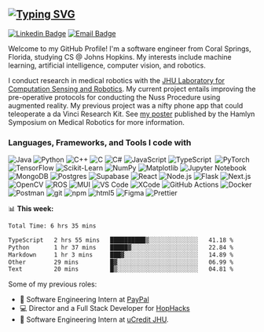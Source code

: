 ## <a href="https://git.io/typing-svg"><img src="https://readme-typing-svg.herokuapp.com?font=Fira+Code&size=30&duration=3000&pause=9998&color=F7F7F7&random=false&width=435&lines=Hey%2C+I'm+Akhil!" alt="Typing SVG" /></a>

[![Linkedin Badge](https://img.shields.io/badge/-akhildeo-blue?style=flat&logo=Linkedin&logoColor=white&link=https://www.linkedin.com/in/akhildeo/)](https://www.linkedin.com/in/akhildeo/)
[![Email Badge](https://img.shields.io/badge/Gmail-D14836?style=flat&logo=gmail&logoColor=white)](mailto:adeo1@jhu.edu)

Welcome to my GitHub Profile! I'm a software engineer from Coral Springs, Florida, studying CS @ Johns Hopkins. My interests include machine learning, artificial intelligence, computer vision, and robotics.

I conduct research in medical robotics with the [JHU Laboratory for Computation Sensing and Robotics](https://lcsr.jhu.edu/). My current project entails improving the pre-operative protocols for conducting the Nuss Procedure using augmented reality. My previous project was a nifty phone app that could teleoperate a da Vinci Research Kit. See [my poster](https://doi.org/10.31256/HSMR2023.63) published by the Hamlyn Symposium on Medical Robotics for more information.

<h3>Languages, Frameworks, and Tools I code with</h3>

<img alt="Java" src="https://img.shields.io/badge/java-%23ED8B00.svg?style=flat-square&logo=openjdk&logoColor=white" />&nbsp;<img alt="Python" src="https://img.shields.io/badge/python-3670A0?style=flat-square&logo=python&logoColor=ffdd54" />
<img alt="C++" src="https://img.shields.io/badge/c++-%2300599C.svg?style=flat-square&logo=c%2B%2B&logoColor=white" />
<img alt="C" src="https://img.shields.io/badge/c-%2300599C.svg?style=flat-squaree&logo=c&logoColor=white" />
<img alt="C#" src="https://img.shields.io/badge/c%23-%23239120.svg?style=flat-square&logo=csharp&logoColor=white" />
<img alt="JavaScript" src="https://img.shields.io/badge/javascript-%23323330.svg?style=flat-square&logo=javascript&logoColor=%23F7DF1E" />
<img alt="TypeScript" src="https://img.shields.io/badge/-TypeScript-007ACC?style=flat-square&logo=typescript&logoColor=white" />&nbsp;
<img alt="PyTorch" src="https://img.shields.io/badge/PyTorch-%23EE4C2C.svg?style=flat-square&logo=PyTorch&logoColor=white" />
<img alt="TensorFlow" src="https://img.shields.io/badge/TensorFlow-%23FF6F00.svg?style=flat-square&logo=TensorFlow&logoColor=white" />
<img alt="Scikit-Learn" src="https://img.shields.io/badge/scikit--learn-%23F7931E.svg?style=flat-square&logo=scikit-learn&logoColor=white" />
<img alt="NumPy" src="https://img.shields.io/badge/numpy-%23013243.svg?style=flat-square&logo=numpy&logoColor=white" />
<img alt="Matplotlib" src="https://img.shields.io/badge/Matplotlib-%23ffffff.svg?style=flat-square&logo=Matplotlib&logoColor=black" />
<img alt="Jupyter Notebook" src="https://img.shields.io/badge/jupyter-%23FA0F00.svg?style=flat-square&logo=jupyter&logoColor=white" />
<img alt="MongoDB" src="https://img.shields.io/badge/-MongoDB-13aa52?style=flat-square&logo=mongodb&logoColor=white" />
<img alt="Postgres" src="https://img.shields.io/badge/postgres-%23316192.svg?style=flat-square&logo=postgresql&logoColor=white" />
<img alt="Supabase" src="https://img.shields.io/badge/Supabase-3ECF8E?style=flat-square&logo=supabase&logoColor=white" />
<img alt="React" src="https://img.shields.io/badge/-React-45b8d8?style=flat-square&logo=react&logoColor=white" />
<img alt="Node.js" src="https://img.shields.io/badge/-Nodejs-43853d?style=flat-square&logo=Node.js&logoColor=white" />
<img alt="Flask" src="https://img.shields.io/badge/flask-%23000.svg?style=flat-square&logo=flask&logoColor=white" />
<img alt="Next.js" src="https://img.shields.io/badge/Next-black?style=flat-square&logo=next.js&logoColor=white" />
<img alt="OpenCV" src="https://img.shields.io/badge/opencv-%23white.svg?style=flat-square&logo=opencv&logoColor=white" />
<img alt="ROS" src="https://img.shields.io/badge/ros-%230A0FF9.svg?style=flat-square&logo=ros&logoColor=white" />
<img alt="MUI" src="https://img.shields.io/badge/MUI-%230081CB.svg?style=flat-square&logo=mui&logoColor=white" />
<img alt="VS Code" src="https://img.shields.io/badge/Visual%20Studio%20Code-0078d7.svg?style=flat-square&logo=visual-studio-code&logoColor=white" />
<img alt="XCode" src="https://img.shields.io/badge/Xcode-007ACC?style=flat-square&logo=Xcode&logoColor=white" />
<img alt="GitHub Actions" src="https://img.shields.io/badge/-Github_Actions-2088FF?style=flat-square&logo=github-actions&logoColor=white" />
<img alt="Docker" src="https://img.shields.io/badge/-Docker-46a2f1?style=flat-square&logo=docker&logoColor=white" />
<img alt="Postman" src="https://img.shields.io/badge/Postman-FF6C37?style=flat-square&logo=postman&logoColor=white" />
<img alt="git" src="https://img.shields.io/badge/-Git-F05032?style=flat-square&logo=git&logoColor=white" />
<img alt="npm" src="https://img.shields.io/badge/-NPM-CB3837?style=flat-square&logo=npm&logoColor=white" />
<img alt="html5" src="https://img.shields.io/badge/-HTML5-E34F26?style=flat-square&logo=html5&logoColor=white" />
<img alt="Figma" src="https://img.shields.io/badge/figma-%23F24E1E.svg?style=flat-square&logo=figma&logoColor=white" />
<img alt="Prettier" src="https://img.shields.io/badge/-Prettier-F7B93E?style=flat-square&logo=prettier&logoColor=white" />

📊 **This week:**

<!--START_SECTION:waka-->

```txt
Total Time: 6 hrs 35 mins

TypeScript   2 hrs 55 mins   ██████████▒░░░░░░░░░░░░░░   41.18 %
Python       1 hr 37 mins    █████▓░░░░░░░░░░░░░░░░░░░   22.84 %
Markdown     1 hr 3 mins     ███▓░░░░░░░░░░░░░░░░░░░░░   14.89 %
Other        29 mins         █▓░░░░░░░░░░░░░░░░░░░░░░░   06.99 %
Text         20 mins         █▒░░░░░░░░░░░░░░░░░░░░░░░   04.81 %
```

<!--END_SECTION:waka-->

<!-- 📈 **My GitHub Stats:**

![Akhil's GitHub stats-Dark](https://github-readme-stats-rho-liart-33.vercel.app/api?username=akhildeo&hide=stars,issues&show_icons=true&theme=transparent) -->

Some of my previous roles:

- 💸 Software Engineering Intern at [PayPal](https://paypal.com)
- 💻 Director and a Full Stack Developer for [HopHacks](https://hophacks.com/)
- 📓 Software Engineering Intern at [uCredit JHU](https://ucredit.me/).

</div>

<!---
AkhilDeo/AkhilDeo is a ✨ special ✨ repository because its `README.md` (this file) appears on your GitHub profile.
You can click the Preview link to take a look at your changes.
--->
